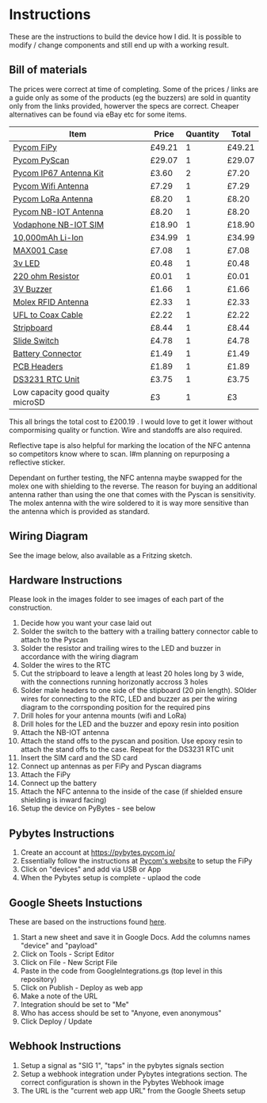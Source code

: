 # Instructions
These are the instructions to build the device how I did. It is possible to modify / change components and still end up with a working result.

## Bill of materials
The prices were correct at time of completing. Some of the prices / links are a guide only as some of the products (eg the buzzers) are sold in quantity only from the links provided, howerver the specs are correct. Cheaper alternatives can be found via eBay etc for some items.

Item | Price | Quantity | Total |
-----|-------|----------|-------|
[Pycom FiPy](https://pycom.io/product/fipy/) | £49.21 | 1 | £49.21
[Pycom PyScan](https://pycom.io/product/pyscan/) | £29.07 | 1 | £29.07
[Pycom IP67 Antenna Kit](https://pycom.io/product/ip67-antenna-cable/) | £3.60 | 2 | £7.20
[Pycom Wifi Antenna](https://pycom.io/product/external-wifi-antenna/) | £7.29 | 1 | £7.29
[Pycom LoRa Antenna](https://pycom.io/product/lora-868mhz-915mhz-sigfox-antenna-kit/) | £8.20 | 1 | £8.20
[Pycom NB-IOT Antenna](https://pycom.io/product/lte-m-antenna-kit/) | £8.20 | 1 | £8.20
[Vodaphone NB-IOT SIM](https://pycom.io/product/vodafone-nb-iot-prepaid-subscription/) | £18.90 | 1 | £18.90
[10,000mAh Li-Ion](https://www.hardwarexpress.co.uk/ansmann-2447-3034-20-battery-pack-li-ion-1s3p-37v-10350mah-4888-p.asp?dfw_tracker=32547-hardwarexpress4888&gclid=Cj0KCQjwjer4BRCZARIsABK4QeUtBYlyF1l7vTSX4kFiHePOrK1cXwvBvyHncqqMgXSLQ5CAcFkKmEcaAp1PEALw_wcB) | £34.99 | 1 | £34.99
[MAX001 Case](https://www.trifibre.co.uk/product/max001/) | £7.08 | 1 | £7.08
[3v LED](https://uk.rs-online.com/web/p/leds/2285039/) | £0.48 | 1 | £0.48
[220 ohm Resistor](https://uk.rs-online.com/web/p/through-hole-fixed-resistors/7397405/) | £0.01 | 1 | £0.01
[3V Buzzer](https://uk.rs-online.com/web/p/magnetic-buzzer-components/1367917/) | £1.66 | 1 | £1.66
[Molex RFID Antenna](https://uk.rs-online.com/web/p/rfid-antennas/1445000/) | £2.33 | 1 | £2.33
[UFL to Coax Cable](https://uk.rs-online.com/web/p/coaxial-cable/1360915/?relevancy-data=636F3D3126696E3D4931384E53656172636847656E65726963266C753D656E266D6D3D6D61746368616C6C7061727469616C26706D3D5E5B5C707B4C7D5C707B4E647D2D2C2F255C2E5D2B2426706F3D31333326736E3D592673723D2673743D4B4559574F52445F53494E474C455F414C5048415F4E554D455249432673633D592677633D4E4F4E45267573743D552E464C2D4C502D3038384B32542D412D2831353029267374613D552E464C2D4C502D3038384B32542D412D31353026&searchHistory=%7B%22enabled%22%3Atrue%7D) | £2.22 | 1 | £2.22
[Stripboard](https://uk.rs-online.com/web/p/stripboards/1004328/) | £8.44 | 1 | £8.44
[Slide Switch](https://uk.rs-online.com/web/p/slide-switches/7118423/?relevancy-data=636F3D3126696E3D4931384E53656172636847656E65726963266C753D656E266D6D3D6D61746368616C6C7061727469616C26706D3D5E5B5C707B4C7D5C707B4E647D2D2C2F255C2E5D2B2426706F3D31333326736E3D592673723D2673743D4B4559574F52445F53494E474C455F414C5048415F4E554D455249432673633D592677633D4E4F4E45267573743D4D53533331313244267374613D4D5353333131324426&searchHistory=%7B%22enabled%22%3Atrue%7D) | £4.78 | 1 | £4.78
[Battery Connector](https://www.ebay.co.uk/itm/2-pcs-x-2-0mm-Mini-Micro-JST-connector-PH-2-Pin-Male-Female-Plug-UK/153995021243?hash=item23dad18bbb:g:evIAAOSwMt9fASqh) | £1.49 | 1 | £1.49
[PCB Headers](https://www.ebay.co.uk/itm/2-to-40-Way-2-54mm-0-1-Male-Pin-Header-Single-Double-Row-PCB-Connector/262500789187?hash=item3d1e442bc3:g:MLsAAOSwjRpZVj4w) | £1.89 | 1 | £1.89
[DS3231 RTC Unit](https://www.ebay.co.uk/itm/DS3231-AT24C32-IIC-I2C-Module-Precision-RTC-Real-Time-Clock-Memory-Battery/274283810907?ssPageName=STRK%3AMEBIDX%3AIT&_trksid=p2057872.m2749.l2649) | £3.75 | 1 | £3.75
Low capacity good quaity microSD | £3 | 1 | £3

This all brings the total cost to £200.19 . I would love to get it lower without compormising quality or function. Wire and standoffs are also required.

Reflective tape is also helpful for marking the location of the NFC antenna so competitors know where to scan. I#m planning on repurposing a reflective sticker.

Dependant on further testing, the NFC antenna maybe swapped for the molex one with shielding to the reverse. The reason for buying an additional antenna rather than using the one that comes with the Pyscan is sensitivity. The molex antenna with the wire soldered to it is way more sensitive than the antenna which is provided as standard.

## Wiring Diagram
See the image below, also available as a Fritzing sketch.

## Hardware Instructions
Please look in the images folder to see images of each part of the construction.

1. Decide how you want your case laid out
2. Solder the switch to the battery with a trailing battery connector cable to attach to the Pyscan
2. Solder the resistor and trailing wires to the LED and buzzer in accordance with the wiring diagram
2. Solder the wires to the RTC
2. Cut the stripboard to leave a length at least 20 holes long by 3 wide, with the connections running horizonatly accross 3 holes
3. Solder male headers to one side of the stipboard (20 pin length). SOlder wires for connecting to the RTC, LED and buzzer as per the wiring diagram to the corrsponding position for the required pins
2. Drill holes for your antenna mounts (wifi and LoRa)
2. Drill holes for the LED and the buzzer and epoxy resin into position
3. Attach the NB-IOT antenna
4. Attach the stand offs to the pyscan and position. Use epoxy resin to attach the stand offs to the case. Repeat for the DS3231 RTC unit
5. Insert the SIM card and the SD card
5. Connect up antennas as per FiPy and Pyscan diagrams
5. Attach the FiPy
6. Connect up the battery
7. Attach the NFC antenna to the inside of the case (if shielded ensure shielding is inward facing)
8. Setup the device on PyBytes - see below

## Pybytes Instructions
1. Create an account at https://pybytes.pycom.io/
2. Essentially follow the instructions at [Pycom's website](https://docs.pycom.io/pybytes/) to setup the FiPy
2. Click on "devices" and add via USB or App
3. When the Pybytes setup is complete - uplaod the code

## Google Sheets Instuctions
These are based on the instructions found [here](https://railsrescue.com/blog/2015-05-28-step-by-step-setup-to-send-form-data-to-google-sheets/).

1. Start a new sheet and save it in Google Docs. Add the columns names "device" and "payload"
2. Click on Tools - Script Editor
3. Click on File - New Script File
4. Paste in the code from GoogleIntegrations.gs (top level in this repository)
5. Click on Publish - Deploy as web app
6. Make a note of the URL
7. Integration should be set to "Me"
8. Who has access should be set to "Anyone, even anonymous"
9. Click Deploy / Update


## Webhook Instructions
1. Setup a signal as "SIG 1", "taps" in the pybytes signals section
2. Setup a webhook integration under Pybytes integrations section. The correct configuration is shown in the Pybytes Webhook image
3. The URL is the "current web app URL" from the Google Sheets setup

